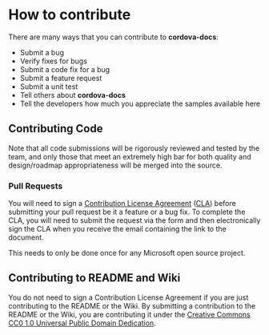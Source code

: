 <properties pageTitle="Ionic Tutorial" 
  description="This is an article on ionic tutorial" 
  services="" 
  documentationCenter=""
  authors="bursteg" />

# How to contribute
There are many ways that you can contribute to **cordova-docs**:
* Submit a bug
* Verify fixes for bugs
* Submit a code fix for a bug
* Submit a feature request
* Submit a unit test
* Tell others about **cordova-docs**
* Tell the developers how much you appreciate the samples available here

## Contributing Code
Note that all code submissions will be rigorously reviewed and tested by the team, and only those that meet an extremely high bar for both quality and design/roadmap appropriateness will be merged into the source.

### Pull Requests
You will need to sign a [Contribution License Agreement](https://cla.microsoft.com/) ([CLA](https://cla.microsoft.com/)) before submitting your pull request be it a feature or a bug fix. To complete the CLA, you will need to submit the request via the form and then electronically sign the CLA when you receive the email containing the link to the document.

This needs to only be done once for any Microsoft open source project.

## Contributing to README and Wiki
You do not need to sign a Contribution License Agreement if you are just contributing to the README or the Wiki. By submitting a contribution to the README or the Wiki, you are contributing it under the [Creative Commons CC0 1.0 Universal Public Domain Dedication](http://creativecommons.org/publicdomain/zero/1.0/).
